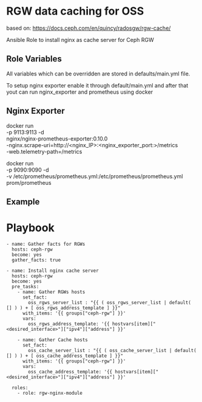 # RGW data caching for OSS

based on: https://docs.ceph.com/en/quincy/radosgw/rgw-cache/

Ansible Role to install nginx as cache server for Ceph RGW

## Role Variables
All variables which can be overridden are stored in defaults/main.yml file.

To setup nginx exporter enable it through default/main.yml
and after that yout can run nginx_exporter and prometheus using docker

## Nginx Exporter

docker run \
  -p 9113:9113 -d \
  nginx/nginx-prometheus-exporter:0.10.0 \
  -nginx.scrape-uri=http://<nginx_IP>:<nginx_exporter_port:>/metrics \
  -web.telemetry-path=/metrics

docker run \
    -p 9090:9090 -d \
    -v /etc/prometheus/prometheus.yml:/etc/prometheus/prometheus.yml \
    prom/prometheus


## Example
# Playbook
```
- name: Gather facts for RGWs
  hosts: ceph-rgw
  become: yes
  gather_facts: true

- name: Install nginx cache server
  hosts: ceph-rgw
  become: yes
  pre_tasks:
    - name: Gather RGWs hosts
      set_fact:
        oss_rgws_server_list : "{{ ( oss_rgws_server_list | default( [] ) ) + [ oss_rgws_address_template ] }}"
      with_items: '{{ groups["ceph-rgw"] }}'
      vars:
        oss_rgws_address_template: '{{ hostvars[item]["<desired_interface>"]["ipv4"]["address"] }}'

    - name: Gather Cache hosts
      set_fact:
        oss_cache_server_list : "{{ ( oss_cache_server_list | default( [] ) ) + [ oss_cache_address_template ] }}"
      with_items: '{{ groups["ceph-rgw"] }}'
      vars:
        oss_cache_address_template: '{{ hostvars[item]["<desired_interface>"]["ipv4"]["address"] }}'

  roles:
    - role: rgw-nginx-module

```
